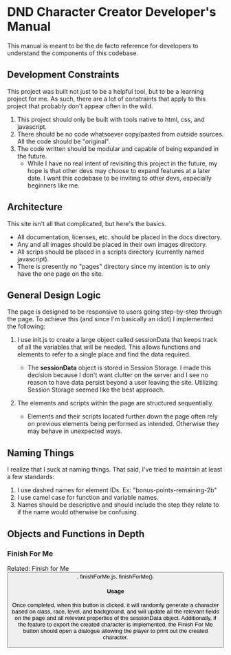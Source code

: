 # DND Character Creator Developer's Manual

This manual is meant to be the de facto reference for developers to understand the components of this codebase.

## Development Constraints

This project was built not just to be a helpful tool, but to be a learning project for me. As such, there are a lot of constraints that apply to this project that probably don't appear often in the wild.

1. This project should only be built with tools native to html, css, and javascript.
2. There should be no code whatsoever copy/pasted from outside sources. All the code should be "original".
3. The code written should be modular and capable of being expanded in the future.
    - While I have no real intent of revisiting this project in the future, my hope is that other devs may choose to expand features at a later date. I want this codebase to be inviting to other devs, especially beginners like me.


## Architecture

This site isn't all that complicated, but here's the basics.

- All documentation, licenses, etc. should be placed in the docs directory.
- Any and all images should be placed in their own images directory.
- All scrips should be placed in a scripts directory (currently named javascript).
- There is presently no "pages" directory since my intention is to only have the one page on the site.


## General Design Logic

The page is designed to be responsive to users going step-by-step through the page. To achieve this (and since I'm basically an idiot) I implemented the following:

1. I use init.js to create a large object called sessionData that keeps track of all the variables that will be needed. This allows functions and elements to refer to a single place and find the data required.
    - The **sessionData** object is stored in Session Storage. I made this decision because I don't want clutter on the server and I see no reason to have data persist beyond a user leaving the site. Utilizing Session Storage seemed like the best approach.

2. The elements and scripts within the page are structured sequentially.
    - Elements and their scripts located further down the page often rely on previous elements being performed as intended. Otherwise they may behave in unexpected ways.


## Naming Things

I realize that I suck at naming things. That said, I've tried to maintain at least a few standards:

1. I use dashed names for element IDs. Ex: "bonus-points-remaining-2b"
2. I use camel case for function and variable names.
3. Names should be descriptive and should include the step they relate to if the name would otherwise be confusing.


## Objects and Functions in Depth

### Finish For Me

Related: Finish for Me <button>, finishForMe.js, finishForMe().

#### Usage

Once completed, when this button is clicked, it will randomly generate a character based on class, race, level, and background, and will update all the relevant fields on the page and all relevant properties of the sessionData object. Additionally, if the feature to export the created character is implemented, the Finish For Me button should open a dialogue allowing the player to print out the created character.


